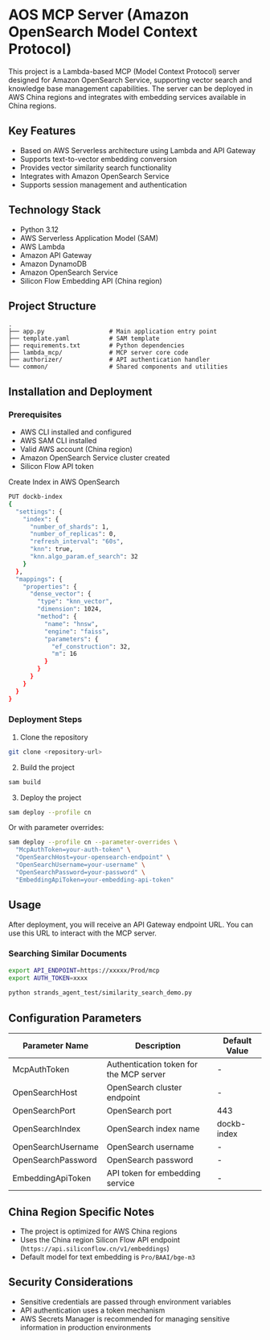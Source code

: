 # AOS MCP Server (Amazon OpenSearch Model Context Protocol)

This project is a Lambda-based MCP (Model Context Protocol) server designed for Amazon OpenSearch Service, supporting vector search and knowledge base management capabilities. The server can be deployed in AWS China regions and integrates with embedding services available in China regions.

## Key Features

- Based on AWS Serverless architecture using Lambda and API Gateway
- Supports text-to-vector embedding conversion
- Provides vector similarity search functionality
- Integrates with Amazon OpenSearch Service
- Supports session management and authentication

## Technology Stack

- Python 3.12
- AWS Serverless Application Model (SAM)
- AWS Lambda
- Amazon API Gateway
- Amazon DynamoDB
- Amazon OpenSearch Service
- Silicon Flow Embedding API (China region)

## Project Structure

```
.
├── app.py                  # Main application entry point
├── template.yaml           # SAM template
├── requirements.txt        # Python dependencies
├── lambda_mcp/             # MCP server core code
├── authorizer/             # API authentication handler
└── common/                 # Shared components and utilities
```

## Installation and Deployment

### Prerequisites

- AWS CLI installed and configured
- AWS SAM CLI installed
- Valid AWS account (China region)
- Amazon OpenSearch Service cluster created
- Silicon Flow API token
  
    
Create Index in AWS OpenSearch
```bash
PUT dockb-index
{
  "settings": {
    "index": {
      "number_of_shards": 1,
      "number_of_replicas": 0,
      "refresh_interval": "60s",
      "knn": true,
      "knn.algo_param.ef_search": 32
    }
  },
  "mappings": {
    "properties": {
      "dense_vector": {
        "type": "knn_vector",
        "dimension": 1024,
        "method": {
          "name": "hnsw",
          "engine": "faiss",
          "parameters": {
            "ef_construction": 32,
            "m": 16
          }
        }
      }
    }
  }
}

```

### Deployment Steps

1. Clone the repository

```bash
git clone <repository-url>
```

2. Build the project

```bash
sam build
```

3. Deploy the project

```bash
sam deploy --profile cn
```

Or with parameter overrides:

```bash
sam deploy --profile cn --parameter-overrides \
  "McpAuthToken=your-auth-token" \
  "OpenSearchHost=your-opensearch-endpoint" \
  "OpenSearchUsername=your-username" \
  "OpenSearchPassword=your-password" \
  "EmbeddingApiToken=your-embedding-api-token"
```

## Usage

After deployment, you will receive an API Gateway endpoint URL. You can use this URL to interact with the MCP server.

### Searching Similar Documents

```bash
export API_ENDPOINT=https://xxxxx/Prod/mcp
export AUTH_TOKEN=xxxx
    
python strands_agent_test/similarity_search_demo.py
```

## Configuration Parameters

| Parameter Name | Description | Default Value |
|----------------|-------------|---------------|
| McpAuthToken | Authentication token for the MCP server | - |
| OpenSearchHost | OpenSearch cluster endpoint | - |
| OpenSearchPort | OpenSearch port | 443 |
| OpenSearchIndex | OpenSearch index name | dockb-index |
| OpenSearchUsername | OpenSearch username | - |
| OpenSearchPassword | OpenSearch password | - |
| EmbeddingApiToken | API token for embedding service | - |

## China Region Specific Notes

- The project is optimized for AWS China regions
- Uses the China region Silicon Flow API endpoint (`https://api.siliconflow.cn/v1/embeddings`)
- Default model for text embedding is `Pro/BAAI/bge-m3`

## Security Considerations

- Sensitive credentials are passed through environment variables
- API authentication uses a token mechanism
- AWS Secrets Manager is recommended for managing sensitive information in production environments



